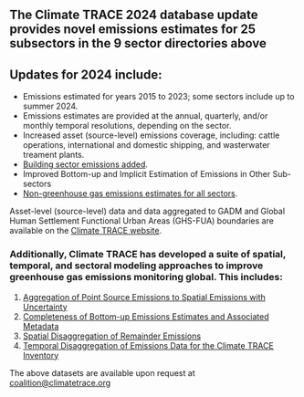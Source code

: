## The Climate TRACE 2024 database update provides novel emissions estimates for 25 subsectors in the 9 sector directories above
## Updates for 2024 include:
  - Emissions estimated for years 2015 to 2023; some sectors include up to summer 2024.
  - Emissions estimates are provided at the annual, quarterly, and/or monthly temporal resolutions, depending on the sector.
  - Increased asset (source-level) emissions coverage, including: cattle operations, international and domestic shipping, and wasterwater treament plants.
  - [Building sector emissions added](https://github.com/climatetracecoalition/methodology-documents/blob/main/2024/Buildings/Building%20Sector%20Methodology%20draft2024.docx.pdf).
  - Improved Bottom-up and Implicit Estimation of Emissions in Other Sub-sectors
  - [Non-greenhouse gas emissions estimates for all sectors](https://github.com/climatetracecoalition/methodology-documents/blob/main/2024/Non%20Greenhouse%20Gases/Non-Greenhouse%20Gas%20Emissions%20Estimates%20Across%20Sectors.docx.pdf). 

Asset-level (source-level) data and data aggregated to GADM and Global Human Settlement Functional Urban Areas (GHS-FUA) boundaries are available on the [Climate TRACE website](https://climatetrace.org/).
### Additionally, Climate TRACE has developed a suite of spatial, temporal, and sectoral modeling approaches to improve greenhouse gas emissions monitoring global. This includes:
  1) [Aggregation of Point Source Emissions to Spatial Emissions with Uncertainty](https://github.com/climatetracecoalition/methodology-documents/blob/main/2024/Post%20Processing%20for%20Global%20Emissions%20and%20Metadata%20Completeness/Aggregation%20of%20Point%20Source%20Emissions%20to%20Spatial%20Emissions%20with%20Uncertainty.docx.pdf) 
  2) [Completeness of Bottom-up Emissions Estimates and Associated Metadata](https://github.com/climatetracecoalition/methodology-documents/blob/main/2024/Post%20Processing%20for%20Global%20Emissions%20and%20Metadata%20Completeness/Completeness%20of%20Bottom-up%20Emissions%20Estimates%20and%20Associated%20Metadata.docx.pdf) 
  3) [Spatial Disaggregation of Remainder Emissions](https://github.com/climatetracecoalition/methodology-documents/blob/main/2024/Post%20Processing%20for%20Global%20Emissions%20and%20Metadata%20Completeness/Spatial%20Disaggregation%20of%20Remainder%20Emissions.docx.pdf)
  3) [Temporal Disaggregation of Emissions Data for the Climate TRACE Inventory](https://github.com/climatetracecoalition/methodology-documents/blob/main/2024/Post%20Processing%20for%20Global%20Emissions%20and%20Metadata%20Completeness/Temporal%20Disaggregation%20of%20Emissions%20Data%20for%20the%20Climate%20TRACE%20Inventory.docx.pdf)

 The above datasets are available upon request at coalition@climatetrace.org
